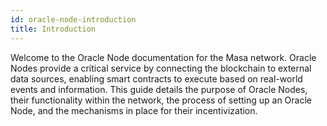 ```yaml
---
id: oracle-node-introduction
title: Introduction
---
```


Welcome to the Oracle Node documentation for the Masa network. Oracle Nodes provide a critical service by connecting the blockchain to external data sources, enabling smart contracts to execute based on real-world events and information. This guide details the purpose of Oracle Nodes, their functionality within the network, the process of setting up an Oracle Node, and the mechanisms in place for their incentivization.

